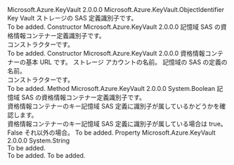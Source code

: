 <Type Name="SasDefinitionIdentifier" FullName="Microsoft.Azure.KeyVault.SasDefinitionIdentifier">
  <TypeSignature Language="C#" Value="public sealed class SasDefinitionIdentifier : Microsoft.Azure.KeyVault.ObjectIdentifier" />
  <TypeSignature Language="ILAsm" Value=".class public auto ansi sealed beforefieldinit SasDefinitionIdentifier extends Microsoft.Azure.KeyVault.ObjectIdentifier" />
  <TypeSignature Language="DocId" Value="T:Microsoft.Azure.KeyVault.SasDefinitionIdentifier" />
  <TypeSignature Language="VB.NET" Value="Public NotInheritable Class SasDefinitionIdentifier&#xA;Inherits ObjectIdentifier" />
  <TypeSignature Language="F#" Value="type SasDefinitionIdentifier = class&#xA;    inherit ObjectIdentifier" />
  <AssemblyInfo>
    <AssemblyName>Microsoft.Azure.KeyVault</AssemblyName>
    <AssemblyVersion>2.0.0.0</AssemblyVersion>
  </AssemblyInfo>
  <Base>
    <BaseTypeName>Microsoft.Azure.KeyVault.ObjectIdentifier</BaseTypeName>
  </Base>
  <Interfaces />
  <Docs>
    <summary>
            Key Vault ストレージの SAS 定義識別子です。
            </summary>
    <remarks>To be added.</remarks>
  </Docs>
  <Members>
    <Member MemberName=".ctor">
      <MemberSignature Language="C#" Value="public SasDefinitionIdentifier (string identifier);" />
      <MemberSignature Language="ILAsm" Value=".method public hidebysig specialname rtspecialname instance void .ctor(string identifier) cil managed" />
      <MemberSignature Language="DocId" Value="M:Microsoft.Azure.KeyVault.SasDefinitionIdentifier.#ctor(System.String)" />
      <MemberSignature Language="VB.NET" Value="Public Sub New (identifier As String)" />
      <MemberSignature Language="F#" Value="new Microsoft.Azure.KeyVault.SasDefinitionIdentifier : string -&gt; Microsoft.Azure.KeyVault.SasDefinitionIdentifier" Usage="new Microsoft.Azure.KeyVault.SasDefinitionIdentifier identifier" />
      <MemberType>Constructor</MemberType>
      <AssemblyInfo>
        <AssemblyName>Microsoft.Azure.KeyVault</AssemblyName>
        <AssemblyVersion>2.0.0.0</AssemblyVersion>
      </AssemblyInfo>
      <Parameters>
        <Parameter Name="identifier" Type="System.String" />
      </Parameters>
      <Docs>
        <param name="identifier">記憶域 SAS の資格情報コンテナー定義識別子です。</param>
        <summary>
            コンストラクターです。
            </summary>
        <remarks>To be added.</remarks>
      </Docs>
    </Member>
    <Member MemberName=".ctor">
      <MemberSignature Language="C#" Value="public SasDefinitionIdentifier (string vaultBaseUrl, string storageAccountName, string sasDefinitionName);" />
      <MemberSignature Language="ILAsm" Value=".method public hidebysig specialname rtspecialname instance void .ctor(string vaultBaseUrl, string storageAccountName, string sasDefinitionName) cil managed" />
      <MemberSignature Language="DocId" Value="M:Microsoft.Azure.KeyVault.SasDefinitionIdentifier.#ctor(System.String,System.String,System.String)" />
      <MemberSignature Language="VB.NET" Value="Public Sub New (vaultBaseUrl As String, storageAccountName As String, sasDefinitionName As String)" />
      <MemberSignature Language="F#" Value="new Microsoft.Azure.KeyVault.SasDefinitionIdentifier : string * string * string -&gt; Microsoft.Azure.KeyVault.SasDefinitionIdentifier" Usage="new Microsoft.Azure.KeyVault.SasDefinitionIdentifier (vaultBaseUrl, storageAccountName, sasDefinitionName)" />
      <MemberType>Constructor</MemberType>
      <AssemblyInfo>
        <AssemblyName>Microsoft.Azure.KeyVault</AssemblyName>
        <AssemblyVersion>2.0.0.0</AssemblyVersion>
      </AssemblyInfo>
      <Parameters>
        <Parameter Name="vaultBaseUrl" Type="System.String" />
        <Parameter Name="storageAccountName" Type="System.String" />
        <Parameter Name="sasDefinitionName" Type="System.String" />
      </Parameters>
      <Docs>
        <param name="vaultBaseUrl">資格情報コンテナーの基本 URL です。</param>
        <param name="storageAccountName">ストレージ アカウントの名前。</param>
        <param name="sasDefinitionName">記憶域の SAS の定義の名前。</param>
        <summary>
            コンストラクターです。
            </summary>
        <remarks>To be added.</remarks>
      </Docs>
    </Member>
    <Member MemberName="IsSasDefinitionIdentifier">
      <MemberSignature Language="C#" Value="public static bool IsSasDefinitionIdentifier (string identifier);" />
      <MemberSignature Language="ILAsm" Value=".method public static hidebysig bool IsSasDefinitionIdentifier(string identifier) cil managed" />
      <MemberSignature Language="DocId" Value="M:Microsoft.Azure.KeyVault.SasDefinitionIdentifier.IsSasDefinitionIdentifier(System.String)" />
      <MemberSignature Language="VB.NET" Value="Public Shared Function IsSasDefinitionIdentifier (identifier As String) As Boolean" />
      <MemberSignature Language="F#" Value="static member IsSasDefinitionIdentifier : string -&gt; bool" Usage="Microsoft.Azure.KeyVault.SasDefinitionIdentifier.IsSasDefinitionIdentifier identifier" />
      <MemberType>Method</MemberType>
      <AssemblyInfo>
        <AssemblyName>Microsoft.Azure.KeyVault</AssemblyName>
        <AssemblyVersion>2.0.0.0</AssemblyVersion>
      </AssemblyInfo>
      <ReturnValue>
        <ReturnType>System.Boolean</ReturnType>
      </ReturnValue>
      <Parameters>
        <Parameter Name="identifier" Type="System.String" />
      </Parameters>
      <Docs>
        <param name="identifier">記憶域 SAS の資格情報コンテナー定義識別子です。</param>
        <summary>
            資格情報コンテナーのキー記憶域 SAS 定義に識別子が属しているかどうかを確認します。
            </summary>
        <returns>資格情報コンテナーのキー記憶域 SAS 定義に識別子が属している場合は true。 False それ以外の場合。</returns>
        <remarks>To be added.</remarks>
      </Docs>
    </Member>
    <Member MemberName="StorageAccount">
      <MemberSignature Language="C#" Value="public string StorageAccount { get; set; }" />
      <MemberSignature Language="ILAsm" Value=".property instance string StorageAccount" />
      <MemberSignature Language="DocId" Value="P:Microsoft.Azure.KeyVault.SasDefinitionIdentifier.StorageAccount" />
      <MemberSignature Language="VB.NET" Value="Public Property StorageAccount As String" />
      <MemberSignature Language="F#" Value="member this.StorageAccount : string with get, set" Usage="Microsoft.Azure.KeyVault.SasDefinitionIdentifier.StorageAccount" />
      <MemberType>Property</MemberType>
      <AssemblyInfo>
        <AssemblyName>Microsoft.Azure.KeyVault</AssemblyName>
        <AssemblyVersion>2.0.0.0</AssemblyVersion>
      </AssemblyInfo>
      <ReturnValue>
        <ReturnType>System.String</ReturnType>
      </ReturnValue>
      <Docs>
        <summary>To be added.</summary>
        <value>To be added.</value>
        <remarks>To be added.</remarks>
      </Docs>
    </Member>
  </Members>
</Type>